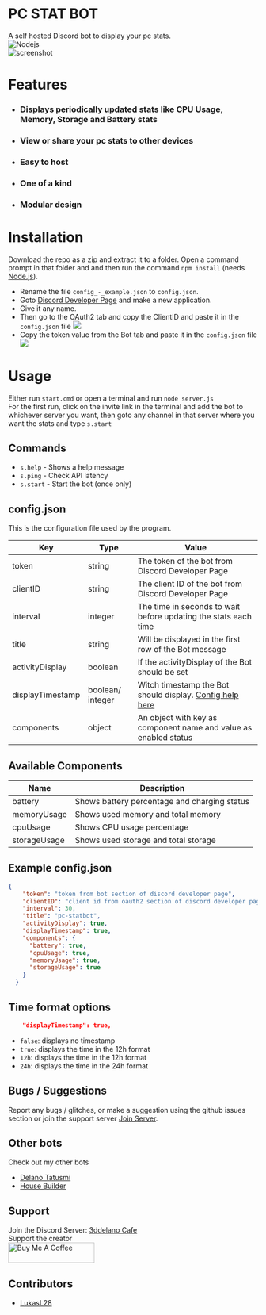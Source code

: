 # PC STAT BOT
A self hosted Discord bot to display your pc stats.
<br>
<img alt="Nodejs" src="https://img.shields.io/badge/-Node.js-43853d?style=flat-square&logo=Node.js&logoColor=white" />
<br>
<img alt="screenshot" src="https://cdn.discordapp.com/attachments/360062738615107605/848939420622913556/unknown.png" />

# Features
- ### Displays periodically updated stats like CPU Usage, Memory, Storage and Battery stats
- ### View or share your pc stats to other devices
- ### Easy to host
- ### One of a kind
- ### Modular design


# Installation
Download the repo as a zip and extract it to a folder. Open a command prompt in that folder and and then run the command `npm install`  (needs [Node.js](https://nodejs.org/)).
- Rename the file `config_-_example.json` to `config.json`.
- Goto [Discord Developer Page](https://discord.com/developers/applications) and make a new application.
- Give it any name.
- Then go to the OAuth2 tab and copy the ClientID and paste it in the `config.json` file <img src="https://cdn.discordapp.com/attachments/360062738615107605/848953117269950534/unknown.png">
- Copy the token value from the Bot tab and paste it in the `config.json` file <img src="https://cdn.discordapp.com/attachments/360062738615107605/848953552876339248/unknown.png">


# Usage
Either run `start.cmd` or open a terminal and run `node server.js`
<br>
For the first run, click on the invite link in the terminal and add the bot to whichever server you want, then goto any channel in that server where you want the stats and type `s.start`

## Commands
- `s.help` - Shows a help message
- `s.ping` - Check API latency
- `s.start` - Start the bot (once only)


## config.json
This is the configuration file used by the program.

| Key             | Type    | Value                                                            |
| ----------      | ------- | ---------------------------------------------------------------- |
| token           | string  | The token of the bot from Discord Developer Page                 |
| clientID        | string  | The client ID of the bot from Discord Developer Page             |
| interval        | integer | The time in seconds to wait before updating the stats each time  |
| title		      | string  | Will be displayed in the first row of the Bot message			   |
| activityDisplay | boolean | If the activityDisplay of the Bot should be set				   |
| displayTimestamp| boolean/ integer | Witch timestamp the Bot should display. [Config help here](#time) 	   |
| components 	  | object  | An object with key as component name and value as enabled status |

## Available Components

| Name        | Description                                  |
| ----------- | -------------------------------------------- |
| battery     | Shows battery percentage and charging status |
| memoryUsage | Shows used memory and total memory           |
| cpuUsage    | Shows CPU usage percentage                   |
| storageUsage| Shows used storage and total storage       	 |

## Example config.json
```json
{
    "token": "token from bot section of discord developer page",
    "clientID": "client id from oauth2 section of discord developer page",
    "interval": 30,
    "title": "pc-statbot",
    "activityDisplay": true,
    "displayTimestamp": true,
    "components": {
      "battery": true,
      "cpuUsage": true,
      "memoryUsage": true,
      "storageUsage": true
    }
  }
```

## Time format options <a name = "time">

```json
	"displayTimestamp": true,
```

 -  `false`: displays no timestamp
  - `true`: displays the time in the 12h format
  - `12h`: displays the time in the 12h format 
  - `24h`: displays the time in the 24h format


## Bugs / Suggestions
Report any bugs / glitches, or make a suggestion using the github issues section or join the support server [Join Server](https://discord.gg/FZY9TqW).

## Other bots
Check out my other bots
- [Delano Tatusmi](https://delano-tatsumi.herokuapp.com)
- [House Builder](https://house-builder.herokuapp.com)

## Support
Join the Discord Server: [3ddelano Cafe](https://discord.gg/FZY9TqW)
<br>
Support the creator
<br>
<a href="https://www.buymeacoffee.com/3ddelano" target="_blank"><img height="41" width="174" src="https://cdn.buymeacoffee.com/buttons/v2/default-red.png" alt="Buy Me A Coffee" width="150" ></a>

## Contributors
- [LukasL28](https://github.com/LukasL28)
